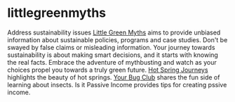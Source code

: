 # littlegreenmyths
Address sustainability issues
<a href="https://www.littlegreenmyths.com">Little Green Myths</a>  aims to provide unbiased information about sustainable policies, programs and case studies. Don't be swayed by false claims or misleading information. Your journey
towards sustainability is about making smart decisions, and it starts with knowing the real facts.
Embrace the adventure of mythbusting and watch as your choices propel you towards a truly
green future. <a href="https://www.hotspringjourneys.com">Hot Spring Journeys</a> highlights the beauty of hot springs.  <a href="https://www.yourbugclub.com">Your Bug Club</a> shares the fun side of learning about insects. Is it Passive Income <a href="https://www.isitpassiveincome.com"></a> provides tips for creating pssive income. 
